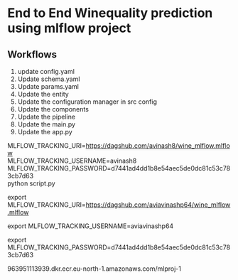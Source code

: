 # End to End Winequality prediction using mlflow project

## Workflows

1. update config.yaml
2. Update schema.yaml
3. Update params.yaml
4. Update the entity
5. Update the configuration manager in src config
6. Update the components
7. Update the pipeline
8. Update the main.py
9. Update the app.py



MLFLOW_TRACKING_URI=https://dagshub.com/avinash8/wine_mlflow.mlflow \
MLFLOW_TRACKING_USERNAME=avinash8 \
MLFLOW_TRACKING_PASSWORD=d7441ad4dd1b8e54aec5de0dc81c53c783cb7d63 \
python script.py


export MLFLOW_TRACKING_URI=https://dagshub.com/aviavinashp64/wine_mlflow.mlflow

export MLFLOW_TRACKING_USERNAME=aviavinashp64

export MLFLOW_TRACKING_PASSWORD=d7441ad4dd1b8e54aec5de0dc81c53c783cb7d63



963951113939.dkr.ecr.eu-north-1.amazonaws.com/mlproj-1